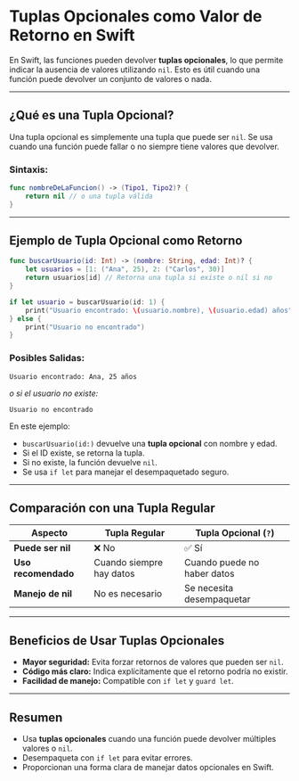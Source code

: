 # Tuplas Opcionales como Valor de Retorno en Swift

En Swift, las funciones pueden devolver **tuplas opcionales**, lo que permite indicar la ausencia de valores utilizando `nil`. Esto es útil cuando una función puede devolver un conjunto de valores o nada.

---

## ¿Qué es una Tupla Opcional?

Una tupla opcional es simplemente una tupla que puede ser `nil`. Se usa cuando una función puede fallar o no siempre tiene valores que devolver.

### Sintaxis:

```swift
func nombreDeLaFuncion() -> (Tipo1, Tipo2)? {
    return nil // o una tupla válida
}
```

---

## Ejemplo de Tupla Opcional como Retorno

```swift
func buscarUsuario(id: Int) -> (nombre: String, edad: Int)? {
    let usuarios = [1: ("Ana", 25), 2: ("Carlos", 30)]
    return usuarios[id] // Retorna una tupla si existe o nil si no
}

if let usuario = buscarUsuario(id: 1) {
    print("Usuario encontrado: \(usuario.nombre), \(usuario.edad) años")
} else {
    print("Usuario no encontrado")
}
```

### Posibles Salidas:
```
Usuario encontrado: Ana, 25 años
```
*o si el usuario no existe:*
```
Usuario no encontrado
```

En este ejemplo:
- `buscarUsuario(id:)` devuelve una **tupla opcional** con nombre y edad.
- Si el ID existe, se retorna la tupla.
- Si no existe, la función devuelve `nil`.
- Se usa `if let` para manejar el desempaquetado seguro.

---

## Comparación con una Tupla Regular

| Aspecto                     | Tupla Regular             | Tupla Opcional (`?`)       |
|-----------------------------|---------------------------|----------------------------|
| **Puede ser nil**            | ❌ No                     | ✅ Sí                       |
| **Uso recomendado**          | Cuando siempre hay datos | Cuando puede no haber datos |
| **Manejo de nil**            | No es necesario          | Se necesita desempaquetar  |

---

## Beneficios de Usar Tuplas Opcionales

- **Mayor seguridad:** Evita forzar retornos de valores que pueden ser `nil`.
- **Código más claro:** Indica explícitamente que el retorno podría no existir.
- **Facilidad de manejo:** Compatible con `if let` y `guard let`.

---

## Resumen

- Usa **tuplas opcionales** cuando una función puede devolver múltiples valores o `nil`.
- Desempaqueta con `if let` para evitar errores.
- Proporcionan una forma clara de manejar datos opcionales en Swift.

